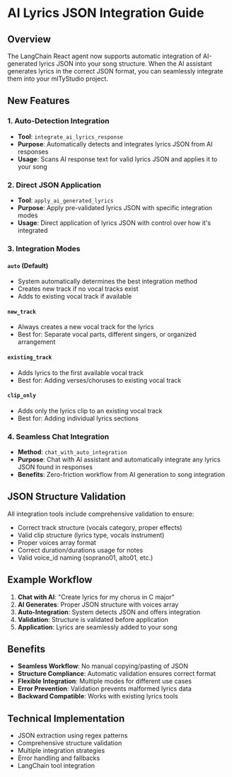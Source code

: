 # AI Lyrics JSON Integration Guide

## Overview

The LangChain React agent now supports automatic integration of AI-generated lyrics JSON into your song structure. When the AI assistant generates lyrics in the correct JSON format, you can seamlessly integrate them into your mITyStudio project.

## New Features

### 1. Auto-Detection Integration
- **Tool**: `integrate_ai_lyrics_response`
- **Purpose**: Automatically detects and integrates lyrics JSON from AI responses
- **Usage**: Scans AI response text for valid lyrics JSON and applies it to your song

### 2. Direct JSON Application
- **Tool**: `apply_ai_generated_lyrics`
- **Purpose**: Apply pre-validated lyrics JSON with specific integration modes
- **Usage**: Direct application of lyrics JSON with control over how it's integrated

### 3. Integration Modes

#### `auto` (Default)
- System automatically determines the best integration method
- Creates new track if no vocal tracks exist
- Adds to existing vocal track if available

#### `new_track`
- Always creates a new vocal track for the lyrics
- Best for: Separate vocal parts, different singers, or organized arrangement

#### `existing_track` 
- Adds lyrics to the first available vocal track
- Best for: Adding verses/choruses to existing vocal track

#### `clip_only`
- Adds only the lyrics clip to an existing vocal track
- Best for: Adding individual lyrics sections

### 4. Seamless Chat Integration
- **Method**: `chat_with_auto_integration`
- **Purpose**: Chat with AI assistant and automatically integrate any lyrics JSON found in responses
- **Benefits**: Zero-friction workflow from AI generation to song integration

## JSON Structure Validation

All integration tools include comprehensive validation to ensure:
- Correct track structure (vocals category, proper effects)
- Valid clip structure (lyrics type, vocals instrument)
- Proper voices array format
- Correct duration/durations usage for notes
- Valid voice_id naming (soprano01, alto01, etc.)

## Example Workflow

1. **Chat with AI**: "Create lyrics for my chorus in C major"
2. **AI Generates**: Proper JSON structure with voices array
3. **Auto-Integration**: System detects JSON and offers integration
4. **Validation**: Structure is validated before application
5. **Application**: Lyrics are seamlessly added to your song

## Benefits

- **Seamless Workflow**: No manual copying/pasting of JSON
- **Structure Compliance**: Automatic validation ensures correct format
- **Flexible Integration**: Multiple modes for different use cases
- **Error Prevention**: Validation prevents malformed lyrics data
- **Backward Compatible**: Works with existing lyrics tools

## Technical Implementation

- JSON extraction using regex patterns
- Comprehensive structure validation
- Multiple integration strategies
- Error handling and fallbacks
- LangChain tool integration

